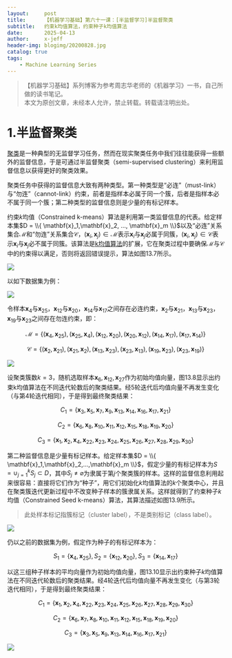 ```yaml
---
layout:     post
title:      【机器学习基础】第六十一课：[半监督学习]半监督聚类
subtitle:   约束k均值算法，约束种子k均值算法
date:       2025-04-13
author:     x-jeff
header-img: blogimg/20200828.jpg
catalog: true
tags:
    - Machine Learning Series
---
```

>【机器学习基础】系列博客为参考周志华老师的《机器学习》一书，自己所做的读书笔记。  
>本文为原创文章，未经本人允许，禁止转载。转载请注明出处。

# 1.半监督聚类

[聚类](https://shichaoxin.com/2021/12/30/机器学习基础-第三十二课-聚类之聚类任务/)是一种典型的无监督学习任务，然而在现实聚类任务中我们往往能获得一些额外的监督信息，于是可通过半监督聚类（semi-supervised clustering）来利用监督信息以获得更好的聚类效果。

聚类任务中获得的监督信息大致有两种类型。第一种类型是“必连”（must-link）与“勿连”（cannot-link）约束，前者是指样本必属于同一个簇，后者是指样本必不属于同一个簇；第二种类型的监督信息则是少量的有标记样本。

约束$k$均值（Constrained k-means）算法是利用第一类监督信息的代表。给定样本集$D = \\{ \mathbf{x}_1,\mathbf{x}_2, ..., \mathbf{x}_m \\}$以及“必连”关系集合$\mathcal{M}$和“勿连”关系集合$\mathcal{C}$，$(\mathbf{x}_i,\mathbf{x}_j) \in \mathcal{M}$表示$\mathbf{x}_i$与$\mathbf{x}_j$必属于同簇，$(\mathbf{x}_i,\mathbf{x}_j) \in \mathcal{C}$表示$\mathbf{x}_i$与$\mathbf{x}_j$必不属于同簇。该算法是[k均值算法](https://shichaoxin.com/2022/03/21/机器学习基础-第三十五课-聚类之原型聚类/#2k均值算法)的扩展，它在聚类过程中要确保$\mathcal{M}$与$\mathcal{C}$中的约束得以满足，否则将返回错误提示，算法如图13.7所示。

![](https://xjeffblogimg.oss-cn-beijing.aliyuncs.com/BLOGIMG/BlogImage/MachineLearningSeries/Lesson61/61x1.png)

以如下数据集为例：

![](https://xjeffblogimg.oss-cn-beijing.aliyuncs.com/BLOGIMG/BlogImage/MachineLearningSeries/Lesson35/35x2.png)

令样本$\mathbf{x}_4$与$\mathbf{x}_{25}$，$\mathbf{x}_{12}$与$\mathbf{x}_{20}$，$\mathbf{x}_{14}$与$\mathbf{x}_{17}$之间存在必连约束，$\mathbf{x}_2$与$\mathbf{x}_{21}$，$\mathbf{x}_{13}$与$\mathbf{x}_{23}$，$\mathbf{x}_{19}$与$\mathbf{x}_{23}$之间存在勿连约束，即：

$$\mathcal{M} = \{ (\mathbf{x}_4,\mathbf{x}_{25}),(\mathbf{x}_{25},\mathbf{x}_4),(\mathbf{x}_{12},\mathbf{x}_{20}),(\mathbf{x}_{20},\mathbf{x}_{12}),(\mathbf{x}_{14},\mathbf{x}_{17}),(\mathbf{x}_{17},\mathbf{x}_{14}) \}$$

$$\mathcal{C} = \{ (\mathbf{x}_2,\mathbf{x}_{21}),(\mathbf{x}_{21},\mathbf{x}_2),(\mathbf{x}_{13},\mathbf{x}_{23}),(\mathbf{x}_{23},\mathbf{x}_{13}),(\mathbf{x}_{19},\mathbf{x}_{23}),(\mathbf{x}_{23},\mathbf{x}_{19}) \}$$

![](https://xjeffblogimg.oss-cn-beijing.aliyuncs.com/BLOGIMG/BlogImage/MachineLearningSeries/Lesson61/61x2.png)

设聚类簇数$k=3$，随机选取样本$\mathbf{x}_6,\mathbf{x}_{12},\mathbf{x}_{27}$作为初始均值向量，图13.8显示出约束k均值算法在不同迭代轮数后的聚类结果。经5轮迭代后均值向量不再发生变化（与第4轮迭代相同），于是得到最终聚类结果：

$$C_1 = \{ \mathbf{x}_3,\mathbf{x}_5,\mathbf{x}_7,\mathbf{x}_9,\mathbf{x}_{13},\mathbf{x}_{14},\mathbf{x}_{16},\mathbf{x}_{17},\mathbf{x}_{21} \}$$

$$C_2 = \{ \mathbf{x}_6,\mathbf{x}_8,\mathbf{x}_{10},\mathbf{x}_{11},\mathbf{x}_{12},\mathbf{x}_{15},\mathbf{x}_{18},\mathbf{x}_{19},\mathbf{x}_{20} \}$$

$$C_3 = \{ \mathbf{x}_1,\mathbf{x}_2,\mathbf{x}_4,\mathbf{x}_{22},\mathbf{x}_{23},\mathbf{x}_{24},\mathbf{x}_{25},\mathbf{x}_{26},\mathbf{x}_{27},\mathbf{x}_{28},\mathbf{x}_{29},\mathbf{x}_{30} \}$$

第二种监督信息是少量有标记样本。给定样本集$D = \\{ \mathbf{x}_1,\mathbf{x}_2,...,\mathbf{x}_m \\}$，假定少量的有标记样本为$S = \cup_{j=1}^k S_j \subset D$，其中$S_j \neq \varnothing$为隶属于第$j$个聚类簇的样本。这样的监督信息利用起来很容易：直接将它们作为“种子”，用它们初始化$k$均值算法的$k$个聚类中心，并且在聚类簇迭代更新过程中不改变种子样本的簇隶属关系。这样就得到了约束种子$k$均值（Constrained Seed k-means）算法，其算法描述如图13.9所示。

>此处样本标记指簇标记（cluster label），不是类别标记（class label）。

![](https://xjeffblogimg.oss-cn-beijing.aliyuncs.com/BLOGIMG/BlogImage/MachineLearningSeries/Lesson61/61x3.png)

仍以之前的数据集为例，假定作为种子的有标记样本为：

$$S_1 = \{ \mathbf{x}_4,\mathbf{x}_{25} \}, S_2 = \{ \mathbf{x}_{12},\mathbf{x}_{20} \}, S_3 = \{ \mathbf{x}_{14},\mathbf{x}_{17} \}$$

以这三组种子样本的平均向量作为初始均值向量，图13.10显示出约束种子$k$均值算法在不同迭代轮数后的聚类结果。经4轮迭代后均值向量不再发生变化（与第3轮迭代相同），于是得到最终聚类结果：

$$C_1 = \{ \mathbf{x}_1,\mathbf{x}_2,\mathbf{x}_4,\mathbf{x}_{22},\mathbf{x}_{23},\mathbf{x}_{24},\mathbf{x}_{25},\mathbf{x}_{26},\mathbf{x}_{27},\mathbf{x}_{28},\mathbf{x}_{29},\mathbf{x}_{30} \}$$

$$C_2 = \{ \mathbf{x}_6,\mathbf{x}_7,\mathbf{x}_8,\mathbf{x}_{10},\mathbf{x}_{11},\mathbf{x}_{12},\mathbf{x}_{15},\mathbf{x}_{18},\mathbf{x}_{19},\mathbf{x}_{20} \}$$

$$C_3 = \{ \mathbf{x}_3,\mathbf{x}_5,\mathbf{x}_9,\mathbf{x}_{13},\mathbf{x}_{14},\mathbf{x}_{16},\mathbf{x}_{17},\mathbf{x}_{21} \}$$

![](https://xjeffblogimg.oss-cn-beijing.aliyuncs.com/BLOGIMG/BlogImage/MachineLearningSeries/Lesson61/61x4.png)